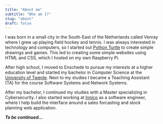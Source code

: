 ```yaml
---
title: "About me"
subtitle: "Who am I?"
slug: "about"
draft: false
---
```


I was born in a small city in the South-East of the Netherlands called Venray where I grew up playing field hockey and tennis. 
I was always interested in technology and computers, so I started out [Python Turtle](https://docs.python.org/3/library/turtle.html) to create simple drawings and games.
This led to creating some simple websites using HTML and CSS, which I hosted on my own Raspberry Pi.

After high school, I moved to Enschede to pursue my interests at a higher education level and started my bachelor in Computer Science at the [University of Twente](https://www.utwente.nl/).
Next to my studies I became a Teaching Assistant (TA) for the course Software Systems and Network Systems. 

After my bachelor, I continued my studies with a Master specializing in Cybersecurity. 
I also started working at [Innico](https://innico.nl) as a software engineer, where I help build the interface around a sales forcasting and stock planning web application.

**_To be continued..._**
